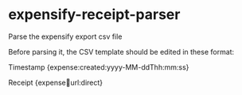 # expensify-receipt-parser
Parse the expensify export csv file

Before parsing it, the CSV template should be edited in these format:

Timestamp
{expense:created:yyyy-MM-ddThh:mm:ss}

Receipt
{expense:receipt:url:direct}
